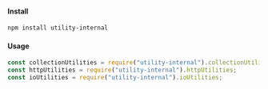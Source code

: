 #### Install
``` bash
npm install utility-internal
```

#### Usage
``` javascript
const collectionUtilities = require("utility-internal").collectionUtilities;
const httpUtilities = require("utility-internal").httpUtilities;
const ioUtilities = require("utility-internal").ioUtilities;
```